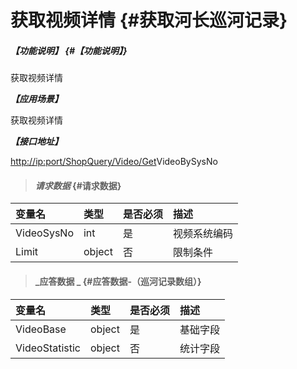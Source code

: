 # 获取视频详情 {#获取河长巡河记录}

##### _【功能说明】_ {#【功能说明】}

获取视频详情

_**【应用场景】**_

获取视频详情

_**【接口地址】**_

[http://ip:port/ShopQuery/Video/Get](http://ip:port/HMQuery/PatrolRiver/GetPatrolRivers)VideoBySysNo

> #### _请求数据_ {#请求数据}

| 变量名 | 类型 | 是否必须 | 描述 |
| :--- | :--- | :--- | :--- |
| VideoSysNo | int | 是 | 视频系统编码 |
| Limit | object | 否 | 限制条件 |

> #### _应答数据 _ {#应答数据-（巡河记录数组）}

| 变量名 | 类型 | 是否必须 | 描述 |
| :--- | :--- | :--- | :--- |
| VideoBase | object | 是 | 基础字段 |
| VideoStatistic | object | 否 | 统计字段 |



